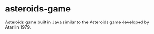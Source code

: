 # asteroids-game
 Asteroids game built in Java similar to the Asteroids game developed by Atari in 1979.
